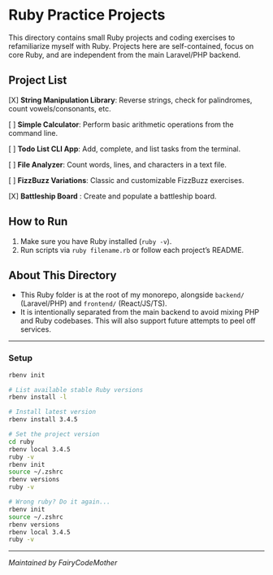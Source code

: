 # Ruby Practice Projects

This directory contains small Ruby projects and coding exercises to refamiliarize myself with Ruby.
Projects here are self-contained, focus on core Ruby, and are independent from the main Laravel/PHP backend.

## Project List

[X] **String Manipulation Library**: Reverse strings, check for palindromes, count vowels/consonants, etc.

[ ] **Simple Calculator**: Perform basic arithmetic operations from the command line.

[ ] **Todo List CLI App**: Add, complete, and list tasks from the terminal.

[ ] **File Analyzer**: Count words, lines, and characters in a text file.

[ ] **FizzBuzz Variations**: Classic and customizable FizzBuzz exercises.

[X] **Battleship Board** : Create and populate a battleship board.

## How to Run

1. Make sure you have Ruby installed (`ruby -v`).
3. Run scripts via `ruby filename.rb` or follow each project’s README.

## About This Directory

- This Ruby folder is at the root of my monorepo, alongside `backend/` (Laravel/PHP) and `frontend/` (React/JS/TS).
- It is intentionally separated from the main backend to avoid mixing PHP and Ruby codebases. This will also support future attempts to peel off services.

---


### Setup

```bash
rbenv init

# List available stable Ruby versions
rbenv install -l

# Install latest version
rbenv install 3.4.5

# Set the project version
cd ruby
rbenv local 3.4.5
ruby -v
rbenv init
source ~/.zshrc
rbenv versions
ruby -v
```


```bash
# Wrong ruby? Do it again...
rbenv init
source ~/.zshrc
rbenv versions
rbenv local 3.4.5
ruby -v

```

---
*Maintained by FairyCodeMother*
